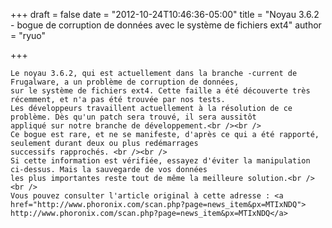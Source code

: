 
+++
draft = false
date = "2012-10-24T10:46:36-05:00"
title = "Noyau 3.6.2 - bogue de corruption de données avec le système de fichiers ext4"
author = "ryuo"

+++

    Le noyau 3.6.2, qui est actuellement dans la branche -current de Frugalware, a un problème de corruption de données,
    sur le système de fichiers ext4. Cette faille a été découverte très récemment, et n'a pas été trouvée par nos tests.
    Les développeurs travaillent actuellement à la résolution de ce problème. Dès qu'un patch sera trouvé, il sera aussitôt
    appliqué sur notre branche de développement.<br /><br />
    Ce bogue est rare, et ne se manifeste, d'après ce qui a été rapporté, seulement durant deux ou plus redémarrages
    successifs rapprochés. <br /><br />
    Si cette information est vérifiée, essayez d'éviter la manipulation ci-dessus. Mais la sauvegarde de vos données
    les plus importantes reste tout de même la meilleure solution.<br /><br />
    Vous pouvez consulter l'article original à cette adresse : <a href="http://www.phoronix.com/scan.php?page=news_item&px=MTIxNDQ">
    http://www.phoronix.com/scan.php?page=news_item&px=MTIxNDQ</a>
    
    